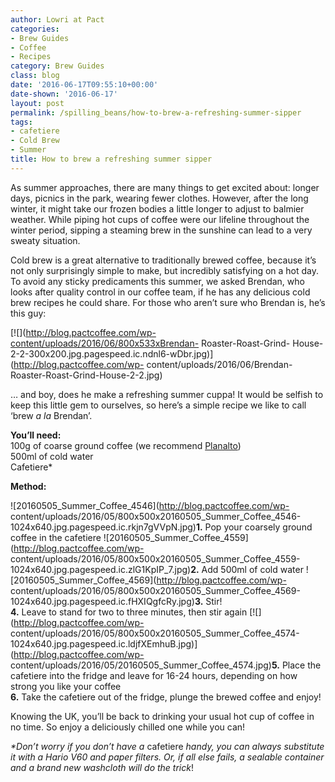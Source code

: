 ```yaml
---
author: Lowri at Pact
categories:
- Brew Guides
- Coffee
- Recipes
category: Brew Guides
class: blog
date: '2016-06-17T09:55:10+00:00'
date-shown: '2016-06-17'
layout: post
permalink: /spilling_beans/how-to-brew-a-refreshing-summer-sipper
tags:
- cafetiere
- Cold Brew
- Summer
title: How to brew a refreshing summer sipper
---
```


As summer approaches, there are many things to get excited about: longer days,
picnics in the park, wearing fewer clothes. However, after the long winter, it
might take our frozen bodies a little longer to adjust to balmier weather.
While piping hot cups of coffee were our lifeline throughout the winter
period, sipping a steaming brew in the sunshine can lead to a very sweaty
situation.

Cold brew is a great alternative to traditionally brewed coffee, because it’s
not only surprisingly simple to make, but incredibly satisfying on a hot day.
To avoid any sticky predicaments this summer, we asked Brendan, who looks
after quality control in our coffee team, if he has any delicious cold brew
recipes he could share. For those who aren’t sure who Brendan is, he’s this
guy:

[![](http://blog.pactcoffee.com/wp-content/uploads/2016/06/800x533xBrendan-
Roaster-Roast-Grind-
House-2-2-300x200.jpg.pagespeed.ic.ndnl6-wDbr.jpg)](http://blog.pactcoffee.com/wp-
content/uploads/2016/06/Brendan-Roaster-Roast-Grind-House-2-2.jpg)

… and boy, does he make a refreshing summer cuppa! It would be selfish to keep
this little gem to ourselves, so here’s a simple recipe we like to call ‘brew
_a la_ Brendan’.

**You’ll need:**  
100g of coarse ground coffee (we recommend
[Planalto](https://pactcoffee.com/coffees/planalto))  
500ml of cold water  
Cafetiere*

**Method:**

![20160505_Summer_Coffee_4546](http://blog.pactcoffee.com/wp-
content/uploads/2016/05/800x500x20160505_Summer_Coffee_4546-1024x640.jpg.pagespeed.ic.rkjn7gVVpN.jpg)**1.**
Pop your coarsely ground coffee in the cafetiere
![20160505_Summer_Coffee_4559](http://blog.pactcoffee.com/wp-
content/uploads/2016/05/800x500x20160505_Summer_Coffee_4559-1024x640.jpg.pagespeed.ic.zlG1KpIP_7.jpg)**2.**
Add 500ml of cold water
![20160505_Summer_Coffee_4569](http://blog.pactcoffee.com/wp-
content/uploads/2016/05/800x500x20160505_Summer_Coffee_4569-1024x640.jpg.pagespeed.ic.fHXIQgfcRy.jpg)**3.**
Stir!  
**4.** Leave to stand for two to three minutes, then stir again
[![](http://blog.pactcoffee.com/wp-
content/uploads/2016/05/800x500x20160505_Summer_Coffee_4574-1024x640.jpg.pagespeed.ic.ldjfXEmhuB.jpg)](http://blog.pactcoffee.com/wp-
content/uploads/2016/05/20160505_Summer_Coffee_4574.jpg)**5.** Place the
cafetiere into the fridge and leave for 16-24 hours, depending on how strong
you like your coffee  
**6.** Take the cafetiere out of the fridge, plunge the brewed coffee and
enjoy!

Knowing the UK, you’ll be back to drinking your usual hot cup of coffee in no
time. So enjoy a deliciously chilled one while you can!

_*Don’t worry if you don’t have a_ cafetiere _handy, you can always substitute
it with a Hario V60 and paper filters. Or, if all else fails, a sealable
container and a brand new washcloth will do the trick_!